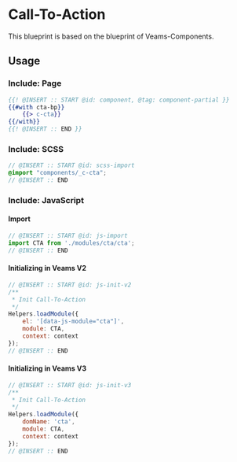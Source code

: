 # Call-To-Action

This blueprint is based on the blueprint of Veams-Components.

## Usage

### Include: Page

``` hbs
{{! @INSERT :: START @id: component, @tag: component-partial }}
{{#with cta-bp}}
	{{> c-cta}}
{{/with}}
{{! @INSERT :: END }}
```

### Include: SCSS

``` scss
// @INSERT :: START @id: scss-import
@import "components/_c-cta";
// @INSERT :: END
```

### Include: JavaScript

#### Import
``` js
// @INSERT :: START @id: js-import
import CTA from './modules/cta/cta';
// @INSERT :: END
```

#### Initializing in Veams V2
``` js
// @INSERT :: START @id: js-init-v2
/**
 * Init Call-To-Action
 */
Helpers.loadModule({
	el: '[data-js-module="cta"]',
	module: CTA,
	context: context
});
// @INSERT :: END
```

#### Initializing in Veams V3
``` js
// @INSERT :: START @id: js-init-v3
/**
 * Init Call-To-Action
 */
Helpers.loadModule({
	domName: 'cta',
	module: CTA,
	context: context
});
// @INSERT :: END
```
